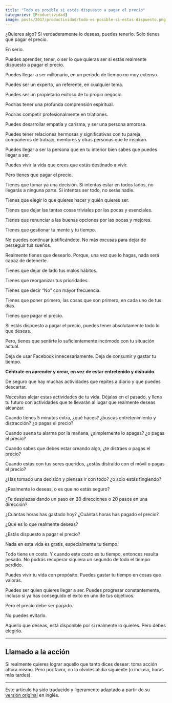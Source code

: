 ```yaml
---
title: "Todo es posible si estás dispuesto a pagar el precio"
categories: [Productividad]
image: posts/2017/productividad/todo-es-posible-si-estas-dispuesto.png
---
```


¿Quieres algo? Si verdaderamente lo deseas, puedes tenerlo. Solo tienes que pagar el precio.

En serio.

Puedes aprender, tener, o ser lo que quieras ser si estás realmente dispuesto a pagar el precio.

Puedes llegar a ser millonario, en un periodo de tiempo no muy extenso.

Puedes ser un experto, un referente, en cualquier tema.

Puedes ser un propietario exitoso de tu propio negocio.

Podrías tener una profunda comprensión espiritual.

Podrías competir profesionalmente en triatlones.

Puedes desarrollar empatía y carisma, y ser una persona amorosa.

Puedes tener relaciones hermosas y significativas con tu pareja, compañeros de trabajo, mentores y otras personas que te inspiran.

Puedes llegar a ser la persona que en tu interior bien sabes que puedes llegar a ser.

Puedes vivir la vida que crees que estás destinado a vivir.

Pero tienes que pagar el precio.

Tienes que tomar ya una decisión. Si intentas estar en todos lados, no llegarás a ninguna parte. 
Si intentas ser todo, no serás nadie.

Tienes que elegir lo que quieres hacer y quién quieres ser.

Tienes que dejar las tantas cosas triviales por las pocas y esenciales.

Tienes que renunciar a las buenas opciones por las pocas y mejores.

Tienes que gestionar tu mente y tu tiempo.

No puedes continuar justificándote. 
No más excusas para dejar de perseguir tus sueños.

Realmente tienes que desearlo. 
Porque, una vez que lo hagas, nada será capaz de detenerte.

Tienes que dejar de lado tus malos hábitos.

Tienes que reorganizar tus prioridades.

Tienes que decir “No” con mayor frecuencia.

Tienes que poner primero, las cosas que son primero, en cada uno de tus días.

Tienes que pagar el precio.

Si estás dispuesto a pagar el precio, puedes tener absolutamente todo lo que deseas.

Pero, tienes que sentirte lo suficientemente incómodo con tu situación actual.

Deja de usar Facebook innecesariamente. Deja de consumir y gastar tu tiempo.

**Céntrate en aprender y crear, en vez de estar entretenido y distraído.**

De seguro que hay muchas actividades que repites a diario y que puedes descartar.

Necesitas alejar estas actividades de tu vida. 
Déjalas en el pasado, y llena tu futuro con actividades que te llevarán al lugar que realmente deseas alcanzar.

Cuando tienes 5 minutos extra, ¿qué haces? ¿buscas entretenimiento y distracción? ¿o pagas el precio?

Cuando suena tu alarma por la mañana, ¿simplemente lo apagas? ¿o pagas el precio?

Cuando sabes que debes estar creando algo, ¿te distraes o pagas el precio?

Cuando estás con tus seres queridos, ¿estás distraído con el móvil o pagas el precio?

¿Has tomado una decisión y piensas ir con todo? ¿o solo estás fingiendo?

¿Realmente lo deseas, o es que no estás seguro?

¿Te desplazas dando un paso en 20 direcciones o 20 pasos en una dirección?

¿Cuántas horas has gastado hoy? ¿Cuántas horas has pagado el precio?

¿Qué es lo que realmente deseas?

¿Estás dispuesto a pagar el precio?

Nada en esta vida es gratis, especialmente tu tiempo. 

Todo tiene un costo. Y cuando este costo es tu tiempo, entonces resulta pesado. No podrás recuperar siquiera un segundo de todo el tiempo perdido.

Puedes vivir tu vida con propósito. Puedes gastar tu tiempo en cosas que valoras. 

Puedes ser quien quieres llegar a ser. Puedes progresar constantemente, incluso si ya has conseguido el éxito en uno de tus objetivos.

Pero el precio debe ser pagado.

No puedes evitarlo.

Aquello que deseas, está disponible por si realmente lo quieres. Pero debes elegirlo.

___

## Llamado a la acción

Si realmente quieres lograr aquello que tanto dices desear: toma acción ahora mismo. 
Pero por favor, no lo olvides al día siguiente (o incluso, horas más tardes).

___

Este artículo ha sido traducido y ligeramente adaptado a partir de su [versión original][original] en inglés.

[original]: https://themission.co/anything-is-possible-if-you-pay-the-price-ca5c329437d 
